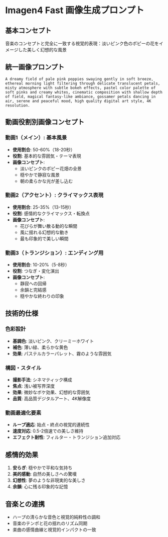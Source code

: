 # Imagen4 Fast 画像生成プロンプト

## 基本コンセプト
音楽のコンセプトと完全に一致する視覚的表現：淡いピンク色のポピーの花をイメージした美しく幻想的な風景

## 統一画像プロンプト
```
A dreamy field of pale pink poppies swaying gently in soft breeze, ethereal morning light filtering through delicate translucent petals, misty atmosphere with subtle bokeh effects, pastel color palette of soft pinks and creamy whites, cinematic composition with shallow depth of field, magical fantasy-like ambiance, gossamer petals dancing in air, serene and peaceful mood, high quality digital art style, 4K resolution.
```

## 動画役割別画像コンセプト

### 動画1（メイン）: 基本風景
- **使用割合**: 50-60%（18-20秒）
- **役割**: 基本的な雰囲気・テーマ表現
- **画像コンセプト**: 
  - 淡いピンクのポピー花畑の全景
  - 穏やかで静寂な風景
  - 朝の柔らかな光が差し込む

### 動画2（アクセント）: クライマックス表現
- **使用割合**: 25-35%（13-15秒）
- **役割**: 感情的なクライマックス・転換点
- **画像コンセプト**: 
  - 花びらが舞い散る動的な瞬間
  - 風に揺れる幻想的な動き
  - 最も印象的で美しい瞬間

### 動画3（トランジション）: エンディング用
- **使用割合**: 10-20%（5-8秒）
- **役割**: つなぎ・変化演出
- **画像コンセプト**: 
  - 静寂への回帰
  - 余韻と完結感
  - 穏やかな終わりの印象

## 技術的仕様

### 色彩設計
- **基調色**: 淡いピンク、クリーミーホワイト
- **補色**: 薄い緑、柔らかな黄色
- **効果**: パステルカラーパレット、霧のような雰囲気

### 構図・スタイル
- **撮影手法**: シネマティック構成
- **焦点**: 浅い被写界深度
- **効果**: 微妙なボケ効果、幻想的な雰囲気
- **品質**: 高品質デジタルアート、4K解像度

### 動画最適化要素
- **ループ適応**: 始点・終点の視覚的連続性
- **速度対応**: 0.5-2倍速での美しさ維持
- **エフェクト耐性**: フィルター・トランジション追加対応

## 感情的効果
1. **安らぎ**: 穏やかで平和な気持ち
2. **美的感動**: 自然の美しさへの驚嘆
3. **幻想性**: 夢のような非現実的な美しさ
4. **余韻**: 心に残る印象的な記憶

## 音楽との連携
- ハープの清らかな音色と視覚的純粋性の調和
- 音楽のテンポと花の揺れのリズム同期
- 楽曲の感情曲線と視覚的インパクトの一致